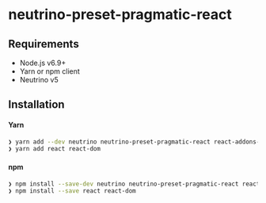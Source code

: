 # neutrino-preset-pragmatic-react
## Requirements

- Node.js v6.9+
- Yarn or npm client
- Neutrino v5

## Installation

#### Yarn

```bash
❯ yarn add --dev neutrino neutrino-preset-pragmatic-react react-addons-test-utils enzyme enzyme-to-json
❯ yarn add react react-dom
```

#### npm

```bash
❯ npm install --save-dev neutrino neutrino-preset-pragmatic-react react-addons-test-utils enzyme enzyme-to-json
❯ npm install --save react react-dom
```
